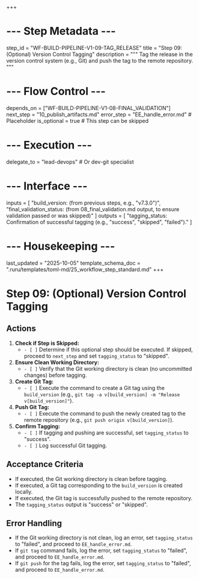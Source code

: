 +++
# --- Step Metadata ---
step_id = "WF-BUILD-PIPELINE-V1-09-TAG_RELEASE"
title = "Step 09: (Optional) Version Control Tagging"
description = """
Tag the release in the version control system (e.g., Git)
and push the tag to the remote repository.
"""

# --- Flow Control ---
depends_on = ["WF-BUILD-PIPELINE-V1-08-FINAL_VALIDATION"]
next_step = "10_publish_artifacts.md"
error_step = "EE_handle_error.md" # Placeholder
is_optional = true # This step can be skipped

# --- Execution ---
delegate_to = "lead-devops" # Or dev-git specialist

# --- Interface ---
inputs = [
    "build_version: (from previous steps, e.g., \"v7.3.0\")",
    "final_validation_status: (from 08_final_validation.md output, to ensure validation passed or was skipped)"
]
outputs = [
    "tagging_status: Confirmation of successful tagging (e.g., \"success\", \"skipped\", \"failed\")."
]

# --- Housekeeping ---
last_updated = "2025-10-05"
template_schema_doc = ".ruru/templates/toml-md/25_workflow_step_standard.md"
+++

# Step 09: (Optional) Version Control Tagging

## Actions

1.  **Check if Step is Skipped:**
    *   `- [ ]` Determine if this optional step should be executed. If skipped, proceed to `next_step` and set `tagging_status` to "skipped".
2.  **Ensure Clean Working Directory:**
    *   `- [ ]` Verify that the Git working directory is clean (no uncommitted changes) before tagging.
3.  **Create Git Tag:**
    *   `- [ ]` Execute the command to create a Git tag using the `build_version` (e.g., `git tag -a v[build_version] -m "Release v[build_version]"`).
4.  **Push Git Tag:**
    *   `- [ ]` Execute the command to push the newly created tag to the remote repository (e.g., `git push origin v[build_version]`).
5.  **Confirm Tagging:**
    *   `- [ ]` If tagging and pushing are successful, set `tagging_status` to "success".
    *   `- [ ]` Log successful Git tagging.

## Acceptance Criteria

*   If executed, the Git working directory is clean before tagging.
*   If executed, a Git tag corresponding to the `build_version` is created locally.
*   If executed, the Git tag is successfully pushed to the remote repository.
*   The `tagging_status` output is "success" or "skipped".

## Error Handling

*   If the Git working directory is not clean, log an error, set `tagging_status` to "failed", and proceed to `EE_handle_error.md`.
*   If `git tag` command fails, log the error, set `tagging_status` to "failed", and proceed to `EE_handle_error.md`.
*   If `git push` for the tag fails, log the error, set `tagging_status` to "failed", and proceed to `EE_handle_error.md`.